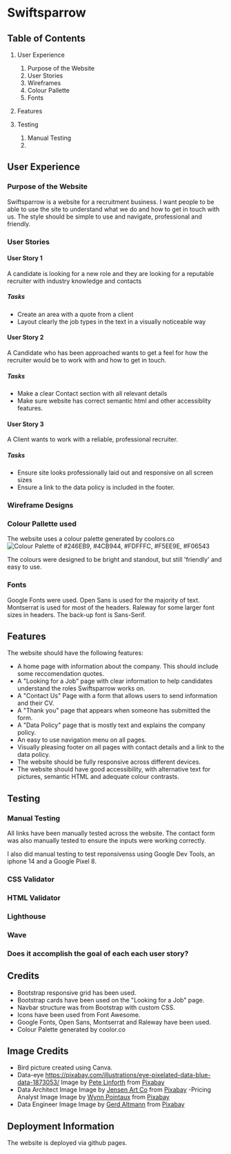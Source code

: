 # Swiftsparrow
 
## Table of Contents

1. User Experience
    1. Purpose of the Website
    2. User Stories
    3. Wireframes
    4. Colour Pallette 
    5. Fonts

2. Features

3. Testing
    1. Manual Testing
    2.

 ## User Experience

 ### Purpose of the Website

 Swiftsparrow is a website for a recruitment business. I want people to be able to use the site to understand what we do and how to get in touch with us. The style should be simple to use and navigate, professional and friendly.

 ### User Stories
 
 #### User Story 1 
 
 A candidate is looking for a new role and they are looking for a reputable recruiter with industry knowledge and contacts
 
 ##### Tasks
 
 - Create an area with a quote from a client
 - Layout clearly the job types in the text in a visually noticeable way
 
 #### User Story 2 
 
 A Candidate who has been approached wants to get a feel for how the recruiter would be to work with and how to get in touch.
 
 ##### Tasks
 
 - Make a clear Contact section with all relevant details
 - Make sure website has correct semantic html and other accessiblity features.
 
 #### User Story 3  
 
 A Client wants to work with a reliable, professional recruiter.
 
 ##### Tasks
 
 - Ensure site looks professionally laid out and responsive on all screen sizes
 - Ensure a link to the data policy is included in the footer.

 ### Wireframe Designs

 ### Colour Pallette used

The website uses a colour palette generated by coolors.co
![Colour Palette of #246EB9,  #4CB944,  #FDFFFC, #F5EE9E, #F06543 ](images.swiftsparrow-palette.png)

The colours were designed to be bright and standout, but still 'friendly' and easy to use.

### Fonts 

Google Fonts were used. Open Sans is used for the majority of text. Montserrat is used for most of the headers. Raleway for some larger font sizes in headers. The back-up font is Sans-Serif.

## Features

 The website should have the following features:
 - A home page with information about the company. This should include some reccomendation quotes.
 - A "Looking for a Job" page with clear information to help candidates understand the roles Swiftsparrow works on.
 - A "Contact Us" Page with a form that allows users to send information and their CV.
 - A "Thank you" page that appears when someone has submitted the form.
 - A "Data Policy" page that is mostly text and explains the company policy.
 - An easy to use navigation menu on all pages.
 - Visually pleasing footer on all pages with contact details and a link to the data policy.
 - The website should be fully responsive across different devices.
 - The website should have good accessibility, with alternative text for pictures, semantic HTML and adequate colour contrasts.

## Testing

### Manual Testing

All links have been manually tested across the website. The contact form was also manually tested to ensure the inputs were working correctly.

I also did manual testing to test reponsivenss using Google Dev Tools, an iphone 14 and a Google Pixel 8.

### CSS Validator

### HTML Validator

### Lighthouse

### Wave

### Does it accomplish the goal of each each user story?

## Credits

- Bootstrap responsive grid has been used.
- Bootstrap cards have been used on the "Looking for a Job" page.
- Navbar structure was from Bootstrap with custom CSS.
- Icons have been used from Font Awesome.
- Google Fonts, Open Sans, Montserrat and Raleway have been used.
- Colour Palette generated by coolor.co

## Image Credits

- Bird picture created using Canva.
- Data-eye https://pixabay.com/illustrations/eye-pixelated-data-blue-data-1873053/ Image by <a href="https://pixabay.com/users/thedigitalartist-202249/?utm_source=link-attribution&utm_medium=referral&utm_campaign=image&utm_content=1873053">Pete Linforth</a> from <a href="https://pixabay.com//?utm_source=link-attribution&utm_medium=referral&utm_campaign=image&utm_content=1873053">Pixabay</a>
- Data Architect Image Image by <a href="https://pixabay.com/users/jensenartofficial-31380959/?utm_source=link-attribution&utm_medium=referral&utm_campaign=image&utm_content=7644533">Jensen Art Co</a> from <a href="https://pixabay.com//?utm_source=link-attribution&utm_medium=referral&utm_campaign=image&utm_content=7644533">Pixabay</a>
-Pricing Analyst Image Image by <a href="https://pixabay.com/users/wynpnt-868761/?utm_source=link-attribution&utm_medium=referral&utm_campaign=image&utm_content=2296821">Wynn Pointaux</a> from <a href="https://pixabay.com//?utm_source=link-attribution&utm_medium=referral&utm_campaign=image&utm_content=2296821">Pixabay</a>
- Data Engineer Image Image by <a href="https://pixabay.com/users/geralt-9301/?utm_source=link-attribution&utm_medium=referral&utm_campaign=image&utm_content=4904427">Gerd Altmann</a> from <a href="https://pixabay.com//?utm_source=link-attribution&utm_medium=referral&utm_campaign=image&utm_content=4904427">Pixabay</a>

## Deployment Information

The website is deployed via github pages.